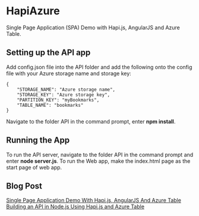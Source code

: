 HapiAzure
=========

Single Page Application (SPA) Demo with Hapi.js, AngularJS and Azure Table. 

## Setting up the API app

Add config.json file into the API folder and add the following onto the config file with your Azure storage name and storage key:

```
{
    "STORAGE_NAME": "Azure storage name",
    "STORAGE_KEY": "Azure storage key",
    "PARTITION_KEY": "myBookmarks",
    "TABLE_NAME": "bookmarks"
}
```

Navigate to the folder API in the command prompt, enter **npm install**.

## Running the App

To run the API server, navigate to the folder API in the command prompt and enter **node server.js**.
To run the Web app, make the index.html page as the start page of web app.

## Blog Post 

[Single Page Application Demo With Hapi.js, AngularJS And Azure Table](http://weblogs.asp.net/shijuvarghese/archive/2014/04/23/single-page-application-demo-with-hapi-js-angularjs-and-azure-table.aspx)
[Building an API in Node.js Using Hapi.js and Azure Table](http://weblogs.asp.net/shijuvarghese/archive/2014/04/11/building-an-api-in-node-js-using-hapi-js-and-azure-table.aspx)
 
